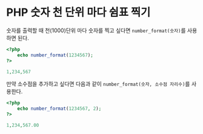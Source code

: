 # PHP 숫자 천 단위 마다 쉼표 찍기

숫자를 출력할 때 천(1000)단위 마다 숫자를 찍고 싶다면 `number_format(숫자)`를 사용하면 된다.

```php
<?php
    echo number_format(1234567);
?>

1,234,567
```

만약 소수점을 추가하고 싶다면 다음과 같이 `number_format(숫자, 소수점 자리수)`를 사용한다.

```php
<?php
    echo number_format(1234567, 2);
?>

1,234,567.00
```

